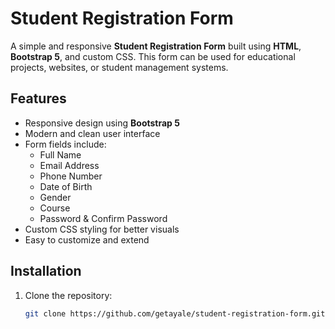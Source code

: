 # Student Registration Form

A simple and responsive **Student Registration Form** built using **HTML**, **Bootstrap 5**, and custom CSS. This form can be used for educational projects, websites, or student management systems.

## Features

- Responsive design using **Bootstrap 5**
- Modern and clean user interface
- Form fields include:
  - Full Name
  - Email Address
  - Phone Number
  - Date of Birth
  - Gender
  - Course
  - Password & Confirm Password
- Custom CSS styling for better visuals
- Easy to customize and extend



## Installation

1. Clone the repository:
   ```bash
   git clone https://github.com/getayale/student-registration-form.git



